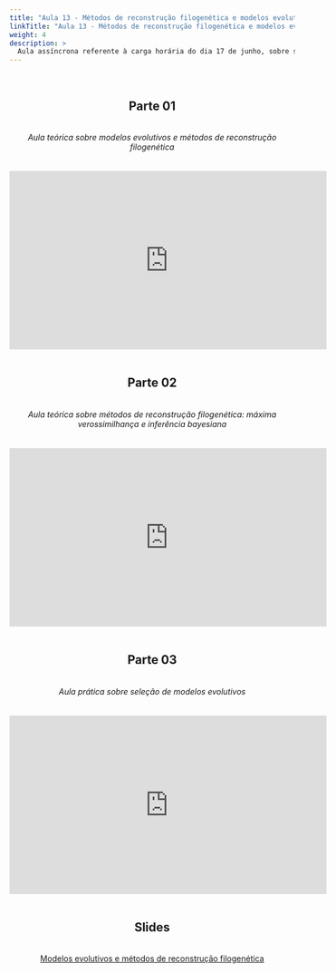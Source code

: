 ```yaml
---
title: "Aula 13 - Métodos de reconstrução filogenética e modelos evolutivos. Seleção de modelos evolutivos e construção de árvores filogenéticas"
linkTitle: "Aula 13 - Métodos de reconstrução filogenética e modelos evolutivos. Seleção de modelos evolutivos e construção de árvores filogenéticas"
weight: 4
description: >
  Aula assíncrona referente à carga horária do dia 17 de junho, sobre sobre métodos de reconstrução filogenética e modelos evolutivos. Seleção de modelos evolutivos e construção de árvores filogenéticas
---
```


<br>
<div align="center">
<h2>Parte 01</h2>
<br>
<i>Aula teórica sobre modelos evolutivos e métodos de reconstrução filogenética</i>
<br><br><br>
<iframe width="560" height="315" src="https://www.youtube.com/embed/P6LYN7dDnh8" frameborder="0" allow="accelerometer; autoplay; clipboard-write; encrypted-media; gyroscope; picture-in-picture" allowfullscreen></iframe>
<br><br>

<h2>Parte 02</h2>
<br>
<i>Aula teórica sobre métodos de reconstrução filogenética: máxima verossimilhança e inferência bayesiana</i>
<br><br><br>
<iframe width="560" height="315" src="https://www.youtube.com/embed/mEyH6tFOIv0" frameborder="0" allow="accelerometer; autoplay; clipboard-write; encrypted-media; gyroscope; picture-in-picture" allowfullscreen></iframe>
<br><br>

<h2>Parte 03</h2>
<br>
<i>Aula prática sobre seleção de modelos evolutivos</i>
<br><br><br>
<iframe width="560" height="315" src="https://www.youtube.com/embed/hNwyhliH3Sc" frameborder="0" allow="accelerometer; autoplay; clipboard-write; encrypted-media; gyroscope; picture-in-picture" allowfullscreen></iframe>
<br><br>

<h2>Slides</h2>
<br>
<a href="https://github.com/desirrepetters/gstreinamentoeconsultoria/raw/master/userguide/content/pt-br/filogenia/2024_01/aulas/slides/aula_13.pdf">Modelos evolutivos e métodos de reconstrução filogenética</a>
</div>